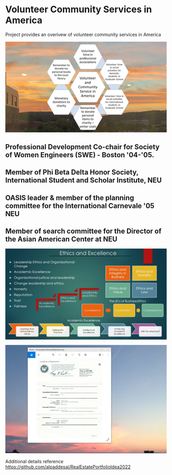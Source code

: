 # Volunteer Community Services in America

Project provides an overivew of volunteer community services in America

![image](VolunteerCommunityServices.jpg)

## Professional Development Co-chair for Society of Women Engineers (SWE) - Boston '04-'05.

## Member of Phi Beta Delta Honor Society, International Student and Scholar Institute, NEU

## OASIS leader & member of the planning committee for the International Carnevale '05 NEU

## Member of search committee for the Director of the Asian American Center at NEU

![image](Ethics.jpg)

![image](USCopyrightCertificate.png)

Additional details reference https://github.com/alpaddesai/RealEstatePortfolioIdea2022

